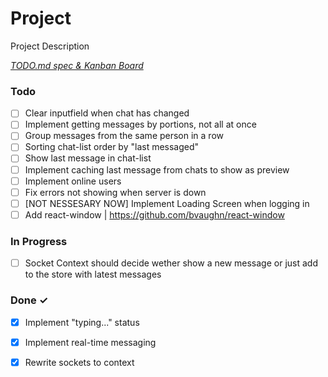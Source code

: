 # Project

Project Description

<em>[TODO.md spec & Kanban Board](https://bit.ly/3fCwKfM)</em>

### Todo

- [ ] Clear inputfield when chat has changed  
- [ ] Implement getting messages by portions, not all at once  
- [ ] Group messages from the same person in a row  
- [ ] Sorting chat-list order by "last messaged"  
- [ ] Show last message in chat-list  
- [ ] Implement caching last message from chats to show as preview  
- [ ] Implement online users  
- [ ] Fix errors not showing when server is down  
- [ ] [NOT NESSESARY NOW] Implement Loading Screen when logging in  
- [ ] Add react-window | https://github.com/bvaughn/react-window  

### In Progress

- [ ] Socket Context should decide wether show a new message or just add to the store with latest messages  

### Done ✓

- [x] Implement "typing..." status  
- [x] Implement real-time messaging  
- [x] Rewrite sockets to context  

